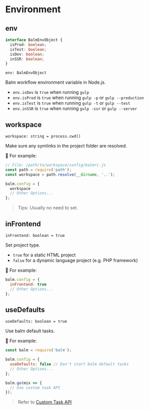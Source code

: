 # Environment

## env

```ts
interface BalmEnvObject {
  isProd: boolean;
  isTest: boolean;
  isDev: boolean;
  inSSR: boolean;
}
```

`env: BalmEnvObject`

Balm workflow environment variable in Node.js.

- `env.isDev` is `true` when running `gulp`
- `env.isProd` is `true` when running `gulp -p` or `gulp --production`
- `env.isTest` is `true` when running `gulp -t` or `gulp --test`
- `env.inSSR` is `true` when running `gulp -ssr` or `gulp --server`

## workspace

`workspace: string = process.cwd()`

Make sure any symlinks in the project folder are resolved.

🌰 For example:

```js
// File: /path/to/workspace/config/balmrc.js
const path = require('path');
const workspace = path.resolve(__dirname, '..');

balm.config = {
  workspace
  // Other Options...
};
```

> Tips: Usually no need to set.

## inFrontend

`inFrontend: boolean = true`

Set project type.

- `true` for a static HTML project
- `false` for a dynamic language project (e.g. PHP framework)

🌰 For example:

```js
balm.config = {
  inFrontend: true
  // Other Options...
};
```

## useDefaults

`useDefaults: boolean = true`

Use balm default tasks.

🌰 For example:

```js
const balm = require('balm');

balm.config = {
  useDefaults: false // Don't start balm default tasks
  // Other Options...
};

balm.go(mix => {
  // Use custom task API
});
```

> Refer to [Custom Task API](../api/)
